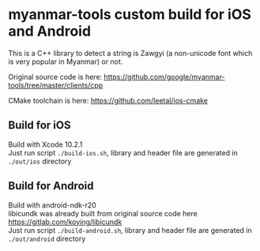 # myanmar-tools custom build for iOS and Android

This is a C++ library to detect a string is Zawgyi (a non-unicode font which is very popular in Myanmar) or not.

Original source code is here: https://github.com/google/myanmar-tools/tree/master/clients/cpp

CMake toolchain is here: https://github.com/leetal/ios-cmake

## Build for iOS<br/>
Build with Xcode 10.2.1<br/>
Just run script `./build-ios.sh`, library and header file are generated in `./out/ios` directory 

## Build for Android<br/>
Build with android-ndk-r20<br/>
libicundk was already built from original source code here https://gitlab.com/koying/libicundk<br/>
Just run script `./build-android.sh`, library and header file are generated in `./out/android` directory 
